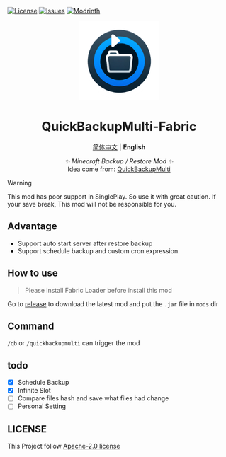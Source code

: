 [![License](https://img.shields.io/github/license/SkyDynamic/QuickBackupM-Fabric.svg)](https://www.apache.org/licenses/LICENSE-2.0)
[![Issues](https://img.shields.io/github/issues/SkyDynamic/QuickBackupM-Fabric.svg)](https://github.com/SkyDynamic/QuickBackupM-Fabric/issues)
[![Modrinth](https://img.shields.io/modrinth/dt/DgWBIBY5?label=Modrinth%20Downloads)](https://modrinth.com/mod/quickbackupmulti)

<div align="center">
<a><img src="./indexImg.png" width="180" height="180" alt="NoneBotPluginLogo"></a>
</div>
<div align="center">

# QuickBackupMulti-Fabric

[简体中文](README.MD) | **English**

_✨ Minecraft Backup / Restore Mod ✨_  
Idea come from: [QuickBackupMulti](https://github.com/TISUnion/QuickBackupM)

</div>

> [!WARNING]
> This mod has poor support in SinglePlay. So use it with great caution. If your save break, This mod will not be responsible for you.

## Advantage
- Support auto start server after restore backup
- Support schedule backup and custom cron expression.

## How to use
> Please install Fabric Loader before install this mod

Go to [release](https://github.com/SkyDynamic/QuickBackupM-Fabric/releases) to download the latest mod and put the `.jar` file in `mods` dir

## Command
`/qb` or `/quickbackupmulti` can trigger the mod

## todo
- [x] Schedule Backup
- [x] Infinite Slot
- [ ] Compare files hash and save what files had change
- [ ] Personal Setting

## LICENSE
This Project follow [Apache-2.0 license](https://www.apache.org/licenses/LICENSE-2.0)
